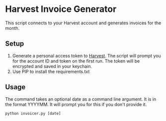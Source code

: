 # Harvest Invoice Generator

This script connects to your Harvest account and generates invoices for the month.

## Setup
1. Generate a personal access token to [Harvest](https://id.getharvest.com/developers).
The script will prompt you for the account ID and token on the first run.
The token will be encrypted and saved in your keychain.
2. Use PIP to install the requirements.txt

## Usage
The command takes an optional date as a command line argument.  It is in the format YYYYMM.
It will prompt you for this if you don't provide it.

    python invoicer.py [date]
